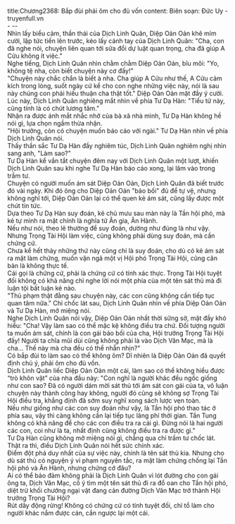 title:Chương2368: Bắp đùi phải ôm cho đủ vốn
content:
Biên soạn: Đức Uy - truyenfull.vn<br>- --<br>Nhìn lấy biểu cảm, thần thái của Dịch Linh Quân, Diệp Oản Oản khẽ mỉm cười, lập tức tiến lên trước, kéo lấy cánh tay của Dịch Linh Quân: "Cha, con đã nghe nói, chuyện liên quan tới sửa đổi dự luật quan trọng, cha đã giúp A Cửu không ít việc."<br>Nghe tiếng, Dịch Linh Quân nhìn chằm chằm Diệp Oản Oản, bĩu môi: "Yo, không tệ nha, còn biết chuyện này cơ đấy!"<br>"Chuyện này chắc chắn là biết à nha. Cha giúp A Cửu như thế, A Cửu cảm kích trong lòng, suốt ngày cứ kể cho con nghe những việc này, nói là sau này chúng con phải hiếu thuận cha thật tốt." Diệp Oản Oản mặt đầy ý cười.<br>Lúc này, Dịch Linh Quân nghiêng mắt nhìn về phía Tư Dạ Hàn: "Tiểu tử này, cũng tính là có chút lương tâm."<br>Nhận ra được ánh mắt nhắc nhở của bà xã nhà mình, Tư Dạ Hàn không hề nói gì, lựa chọn ngầm thừa nhận.<br>"Hội trưởng, còn có chuyện muốn báo cáo với ngài." Tư Dạ Hàn nhìn về phía Dịch Linh Quân nói.<br>Thấy thần sắc Tư Dạ Hàn đầy nghiêm túc, Dịch Linh Quân nghiêm nghị nhìn sang anh, "Làm sao?"<br>Tư Dạ Hàn kể vắn tắt chuyện đêm nay với Dịch Linh Quân một lượt, khiến Dịch Linh Quân sau khi nghe Tư Dạ Hàn báo cáo xong, lại lâm vào trong trầm tư.<br>Chuyện có người muốn ám sát Diệp Oản Oản, Dịch Linh Quân đã biết trước đó vài ngày. Khi đó ông cho Diệp Oản Oản "bảo bối" đủ để tự vệ, nhưng không nghĩ tới, Diệp Oản Oản lại có thể quen kẻ ám sát, cũng lấy được một chút tin tức.<br>Dựa theo Tư Dạ Hàn suy đoán, kẻ chủ mưu sau màn này là Tần hội phó, mà kẻ tự mình ra mặt chính là nghĩa tử Ân gia, Ân Hành.<br>Nếu như nói, theo lẽ thường để suy đoán, dường như đúng là như vậy.<br>Nhưng Trọng Tài Hội làm việc, cũng không phải dùng suy đoán, mà cần chứng cứ.<br>Chưa kể hết thảy những thứ này cũng chỉ là suy đoán, cho dù có kẻ ám sát ra mặt làm chứng, muốn vặn ngã một vị Hội phó Trọng Tài Hội, cũng căn bản là không thực tế.<br>Cái gọi là chứng cứ, phải là chứng cứ có tính xác thực. Trọng Tài Hội tuyệt đối không có khả năng chỉ nghe lời nói một phía của một tên sát thủ mà đi luận tội bất luận kẻ nào.<br>"Thủ phạm thật đằng sau chuyện này, các con cũng không cần tiếp tục quan tâm nữa." Chỉ chốc lát sau, Dịch Linh Quân nhìn về phía Diệp Oản Oản và Tư Dạ Hàn, mở miệng nói.<br>Nghe Dịch Linh Quân nói vậy, Diệp Oản Oản nhất thời sững sờ, mặt đầy khó hiểu: "Cha! Vậy làm sao có thể mặc kệ không điều tra chứ. Đối tượng người ta muốn ám sát, chính là con gái bảo bối của cha, Hội trưởng Trọng Tài Hội đấy! Người ta chĩa mũi dùi cũng không phải là vào Dịch Vân Mạc, mà là cha... Thế này mà cha đều có thể nhẫn nhịn?"<br>Có bắp đùi to làm sao có thể không ôm? Dĩ nhiên là Diệp Oản Oản đã quyết định chủ ý, phải ôm cho đủ vốn.<br>Dịch Linh Quân liếc Diệp Oản Oản một cái, làm sao có thể không hiểu được “trò khôn vặt” của nha đầu này: "Con nghĩ là người khác đều ngốc giống như con sao? Đã có người dám mời sát thủ tới ám sát con gái của ta, vô luận chuyện này thành công hay không, người đó cũng sẽ không sợ Trọng Tài Hội điều tra, khẳng định đã sớm suy nghĩ xong sách lược vẹn toàn.<br>Nếu như giống như các con suy đoán như vậy, là Tần hội phó thao tác ở phía sau, vậy thì càng không cần lại tiếp tục lãng phí thời gian. Tần Tung không có khả năng để cho các con điều tra ra cái gì. Đừng nói là hai người các con, coi như là ta, nhất định cũng không điều tra ra được gì."<br>Tư Dạ Hàn cũng không mở miệng nói gì, chẳng qua chỉ trầm tư chốc lát.<br>Thật ra thì, điều Dịch Linh Quân nói hết sức chính xác.<br>Điểm đột phá duy nhất của sự việc này, chính là tên sát thủ kia. Nhưng cho dù sát thủ có nguyện ý vi phạm nguyên tắc, ra mặt làm chứng chống lại Tần hội phó và Ân Hành, nhưng chứng cớ đâu?<br>Ai có thể bảo đảm không phải là Dịch Linh Quân vì lót đường cho con gái ông ta, Dịch Vân Mạc, cố ý tìm một tên sát thủ đi ra đổ oan cho Tần hội phó, diệt trừ khối chướng ngại vật đang cản đường Dịch Vân Mạc trở thành Hội trưởng Trọng Tài Hội?<br>Rút dây động rừng! Không có chứng cứ có tính tuyệt đối, chỉ tổ làm cho người khác nắm được cán, cắn ngược lại một cái.